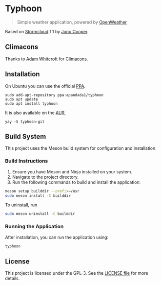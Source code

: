 # Typhoon

> Simple weather application, powered by [OpenWeather](https://openweathermap.org/)

Based on [Stormcloud](http://github.com/consindo/stormcloud/) 1.1 by [Jono Cooper](https://twitter.com/consindo).

## Climacons

Thanks to [Adam Whitcroft](https://twitter.com/AdamWhitcroft) for [Climacons](http://adamwhitcroft.com/climacons/).

## Installation
On Ubuntu you can use the official [PPA](https://launchpad.net/~apandada1/+archive/ubuntu/typhoon).

```
sudo add-apt-repository ppa:apandada1/typhoon
sudo apt update
sudo apt install typhoon
```

It is also available on the [AUR](https://aur.archlinux.org/packages/typhoon-git),
```
yay -S typhoon-git
```

## Build System
This project uses the Meson build system for configuration and installation.

### Build Instructions
1. Ensure you have Meson and Ninja installed on your system.
2. Navigate to the project directory.
3. Run the following commands to build and install the application:

```bash
meson setup builddir --prefix=/usr
sudo meson install -C builddir
```

To uninstall, run

```bash
sudo meson uninstall -C builddir
```

### Running the Application
After installation, you can run the application using:

```bash
typhoon
```

## License
This project is licensed under the GPL-3. See the [LICENSE file](https://github.com/archisman-panigrahi/typhoon/blob/master/COPYING) for more details.